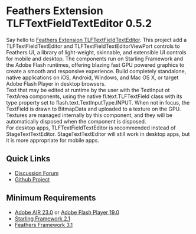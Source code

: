 # Feathers Extension TLFTextFieldTextEditor 0.5.2

Say hello to [Feathers Extension TLFTextFieldTextEditor](https://github.com/pol2095/Feathers-Extension-TLFTextFieldTextEditor).
This project add a TLFTextFieldTextEditor and TLFTextFieldTextEditorViewPort controls to Feathers UI, a library of light-weight, skinnable, and extensible UI controls for mobile and desktop. The components run on Starling Framework and the Adobe Flash runtimes, offering blazing fast GPU powered graphics to create a smooth and responsive experience. Build completely standalone, native applications on iOS, Android, Windows, and Mac OS X, or target Adobe Flash Player in desktop browsers.<br />
Text that may be edited at runtime by the user with the TextInput ot TextArea components, using the native fl.text.TLFTextField class with its type property set to flash.text.TextInputType.INPUT. When not in focus, the TextField is drawn to BitmapData and uploaded to a texture on the GPU. Textures are managed internally by this component, and they will be automatically disposed when the component is disposed.<br />
For desktop apps, TLFTextFieldTextEditor is recommended instead of StageTextTextEditor. StageTextTextEditor will still work in desktop apps, but it is more appropriate for mobile apps.
## Quick Links

* [Discussion Forum](http://forum.starling-framework.org/forum/feathers)
* [Github Project](https://github.com/pol2095/Feathers-Extension-TLFTextFieldTextEditor)

## Minimum Requirements

* [Adobe AIR 23.0](https://get.adobe.com/air/) or [Adobe Flash Player 19.0](https://get.adobe.com/fr/flashplayer/)
* [Starling Framework 2.1](https://github.com/Gamua/Starling-Framework)
* [Feathers Framework 3.1](https://feathersui.com/download/)